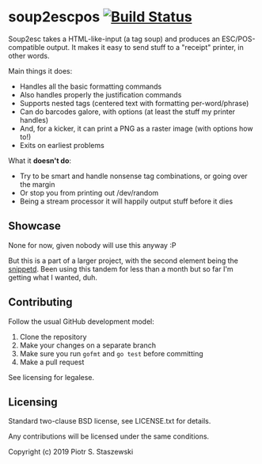 # soup2escpos [![Build Status](https://travis-ci.org/drbig/soup2escpos.svg?branch=master)](https://travis-ci.org/drbig/soup2escpos)

Soup2esc takes a HTML-like-input (a tag soup) and produces an
ESC/POS-compatible output. It makes it easy to send stuff to a "receipt"
printer, in other words.

Main things it does:

- Handles all the basic formatting commands
- Also handles properly the justification commands
- Supports nested tags (centered text with formatting per-word/phrase)
- Can do barcodes galore, with options (at least the stuff my printer handles)
- And, for a kicker, it can print a PNG as a raster image (with options how to!)
- Exits on earliest problems

What it **doesn't do**:

- Try to be smart and handle nonsense tag combinations, or going over the margin
- Or stop you from printing out /dev/random
- Being a stream processor it will happily output stuff before it dies

## Showcase

None for now, given nobody will use this anyway :P

But this is a part of a larger project, with the second element being the
[snippetd](https://github.com/drbig/snippetd).
Been using this tandem for less than a month but so far I'm getting what
I wanted, duh.

## Contributing

Follow the usual GitHub development model:

1. Clone the repository
2. Make your changes on a separate branch
3. Make sure you run `gofmt` and `go test` before committing
4. Make a pull request

See licensing for legalese.

## Licensing

Standard two-clause BSD license, see LICENSE.txt for details.

Any contributions will be licensed under the same conditions.

Copyright (c) 2019 Piotr S. Staszewski
